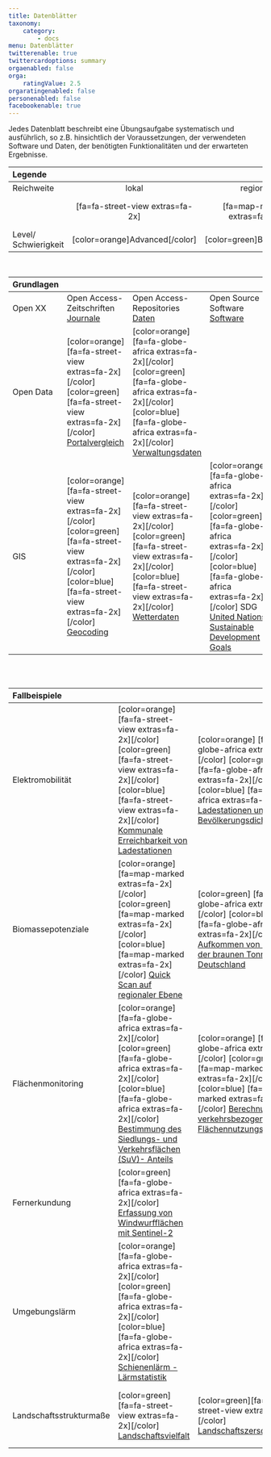 ```yaml
---
title: Datenblätter
taxonomy:
    category:
        - docs
menu: Datenblätter
twitterenable: true
twittercardoptions: summary
orgaenabled: false
orga:
    ratingValue: 2.5
orgaratingenabled: false
personenabled: false
facebookenable: true
---
```


Jedes Datenblatt beschreibt eine Übungsaufgabe systematisch und ausführlich, so z.B. hinsichtlich der Voraussetzungen, der verwendeten Software und Daten, der benötigten Funktionalitäten und der erwarteten Ergebnisse.

| Legende | | | |
| :- | :-: | :-: | :-: |
| Reichweite | lokal | regional | national/global |
| | [fa=fa-street-view extras=fa-2x] | [fa=map-marked extras=fa-2x] | [fa=fa-globe-africa extras=fa-2x] |
| Level/ Schwierigkeit | [color=orange]Advanced[/color] | [color=green]Basic[/color] | [color=blue]Click-by-Click[/color] |
<br>

| Grundlagen | | | |
|  :-----          |  :-----          |  :-----          | :----- |
|  Open XX | Open Access-Zeitschriften [Journale](OGE_Datenblatt_OpenXX_Journale.pdf?target=_blank) | Open Access-Repositories [Daten](OGE_Datenblatt_OpenXX_Repositories.pdf?target=_blank) | Open Source Software [Software](OGE_Datenblatt_OpenXX_DesktopGIS.pdf?target=_blank) |
| Open Data  | [color=orange] [fa=fa-street-view extras=fa-2x][/color] [color=green] [fa=fa-street-view extras=fa-2x][/color] [Portalvergleich](OGE_Datenblatt_OpenData_Portalvergleich.pdf?target=_blank) | [color=orange] [fa=fa-globe-africa extras=fa-2x][/color] [color=green] [fa=fa-globe-africa extras=fa-2x][/color] [color=blue] [fa=fa-globe-africa extras=fa-2x][/color] [Verwaltungsdaten](OGE_Datenblatt_OpenData_Verwaltungsdaten.pdf?target=_blank)
| GIS  | [color=orange] [fa=fa-street-view extras=fa-2x][/color] [color=green] [fa=fa-street-view extras=fa-2x][/color] [color=blue] [fa=fa-street-view extras=fa-2x][/color] [Geocoding](OGE_Datenblatt_Geocoding.pdf?target=_blank) | [color=orange] [fa=fa-street-view extras=fa-2x][/color] [color=green] [fa=fa-street-view extras=fa-2x][/color] [color=blue] [fa=fa-street-view extras=fa-2x][/color] [Wetterdaten](OGE_Datenblatt_Wetter.pdf?target=_blank) |  [color=orange] [fa=fa-globe-africa extras=fa-2x][/color] [color=green] [fa=fa-globe-africa extras=fa-2x][/color] [color=blue] [fa=fa-globe-africa extras=fa-2x][/color] SDG [United Nations Sustainable Development Goals](OGE_Datenblatt_SDG_Global_ABC.pdf?target=_blank) | [color=orange] [fa=fa-street-view extras=fa-2x][/color] [color=green] [fa=fa-street-view extras=fa-2x][/color] [color=blue] [fa=fa-street-view extras=fa-2x][/color] [Feinstaub](OGE_Datenblatt_Feinstaub.pdf?target=_blank) |
<br><br>

| Fallbeispiele  | | | | |
|  :-----        | :----- | :----- | :----- | :---- |
| Elektromobilität | [color=orange] [fa=fa-street-view extras=fa-2x][/color] [color=green] [fa=fa-street-view extras=fa-2x][/color] [color=blue] [fa=fa-street-view extras=fa-2x][/color] [Kommunale Erreichbarkeit von Ladestationen](OGE_Datenblatt_EMobi_Lokal_ABC.pdf?target=_blank) | [color=orange] [fa=fa-globe-africa extras=fa-2x][/color] [color=green] [fa=fa-globe-africa extras=fa-2x][/color] [color=blue] [fa=fa-globe-africa extras=fa-2x][/color] [Ladestationen und Bevölkerungsdichte](OGE_Datenblatt_EMobi_National_ABC.pdf?target=_blank) | [color=orange] [fa=fa-globe-africa extras=fa-2x][/color] [color=green] [fa=fa-globe-africa extras=fa-2x][/color] [color=blue] [fa=fa-globe-africa extras=fa-2x][/color] [Reise quer durch Europa](OGE_Datenblatt_EMobi_Global_ABC.pdf?target=_blank) |
| Biomassepotenziale | [color=orange] [fa=map-marked extras=fa-2x][/color] [color=green] [fa=map-marked extras=fa-2x][/color] [color=blue] [fa=map-marked extras=fa-2x][/color] [Quick Scan auf regionaler Ebene](OGE_Datenblatt_DBFZ_regional.pdf?target=_blank) | [color=green] [fa=fa-globe-africa extras=fa-2x][/color] [color=blue] [fa=fa-globe-africa extras=fa-2x][/color] [Aufkommen von Biogut aus der braunen Tonne in Deutschland](OGE_Datenblatt_DBFZ_Biogut_national_B_C.pdf?target=_blank) | [color=orange] [fa=fa-globe-africa extras=fa-2x][/color] [Bioenergiepotenziale in Europa](OGE_Datenblatt_DBFZ_Biogut_national_A.pdf?target=_blank) |
| Flächenmonitoring | [color=orange] [fa=fa-globe-africa extras=fa-2x][/color] [color=green] [fa=fa-globe-africa extras=fa-2x][/color] [color=blue] [fa=fa-globe-africa extras=fa-2x][/color] [Bestimmung des Siedlungs- und Verkehrsflächen (SuV)- Anteils](OGE_Datenblatt_FM_Flaechenutzung_SuV.pdf?target=_blank) | [color=orange] [fa=fa-globe-africa extras=fa-2x][/color] [color=green] [fa=map-marked extras=fa-2x][/color] [color=blue] [fa=map-marked extras=fa-2x][/color] [Berechnung verkehrsbezogener Flächennutzungsindikatoren](OGE_Datenblatt_FM_verkehrsindikator_gvn.pdf?target=_blank) | [color=orange] [fa=fa-globe-africa extras=fa-2x] [/color][color=green] [fa=fa-street-view extras=fa-2x][/color][color=blue][fa=fa-street-view extras=fa-2x][/color] [Messung der Veränderung der Siedlungs- und Bevölkerungsdichte](OGE_Datenblatt_FM_dichte_vg.pdf?target=_blank)|
| Fernerkundung | [color=green] [fa=fa-globe-africa extras=fa-2x][/color] [Erfassung von Windwurfflächen mit Sentinel-2](OGE_Datenblatt_BKG_Fernerkundung.pdf?target=_blank) |
| Umgebungslärm | [color=orange] [fa=fa-globe-africa extras=fa-2x][/color] [color=green] [fa=fa-globe-africa extras=fa-2x][/color] [color=blue] [fa=fa-globe-africa extras=fa-2x][/color] [Schienenlärm - Lärmstatistik](OGE_Datenblatt_Schienenlaerm.pdf?target=_blank)  |
| Landschaftsstrukturmaße | [color=green][fa=fa-street-view extras=fa-2x][/color] [Landschaftsvielfalt](OGE_Datenblatt_LSM_Landschaftsvielfalt.pdf?target=_blank) | [color=green][fa=fa-street-view extras=fa-2x][/color]  [Landschaftszerschneidung](OGE_Datenblatt_LSM_Landschaftszerschneidung.pdf?target=_blank) | [color=green][fa=fa-street-view extras=fa-2x][/color]  [Nachbarschaftsanalyse](OGE_Datenblatt_LSM_Nachbarschaftsanalyse.pdf?target=_blank) | [color=orange][fa=fa-street-view extras=fa-2x][/color]  [Landschaftsanalyse Remseck](OGE_Datenblatt_LSM_Landschaftsanalyse.pdf?target=_blank) | 
<br>
